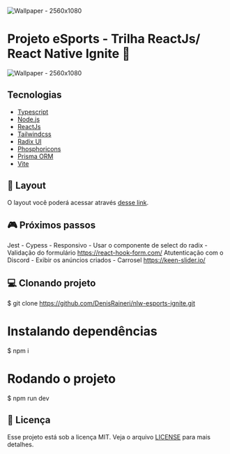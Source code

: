 ![Wallpaper - 2560x1080](https://user-images.githubusercontent.com/52717632/189574623-ec52494c-023e-4d05-97c9-b5ddfa0b101b.jpg)
# Projeto eSports - Trilha ReactJs/ React Native Ignite :rocket:

![Wallpaper - 2560x1080](https://media.discordapp.net/attachments/1013905266519056384/1020897638503166012/unknown.png?width=1024&height=580)

## Tecnologias

- [Typescript](https://www.typescriptlang.org/)
- [Node.js](https://nodejs.org/en/)
- [ReactJs](https://reactjs.org)
- [Tailwindcss](https://tailwindcss.com/)
- [Radix UI](https://www.radix-ui.com/)
- [Phosphoricons](https://phosphoricons.com/)
- [Prisma ORM](https://www.prisma.io//)
- [Vite](https://vitejs.dev/)

## 🔖 Layout

O layout você poderá acessar através [desse link](https://www.figma.com/file/Dyzy79bRaBq3PY7MyrZOlf/NLW-eSports-(Community)?node-id=0%3A1).

## 🎮 Próximos passos

Jest - Cypess - Responsivo - Usar o componente de select do radix - Validação do formulário https://react-hook-form.com/
Atutenticação com o Discord - Exibir os anúncios criados - Carrosel https://keen-slider.io/


## 💻 Clonando projeto
$ git clone https://github.com/DenisRaineri/nlw-esports-ignite.git
# Instalando dependências
$ npm i

# Rodando o projeto
$ npm run dev


## :memo: Licença

Esse projeto está sob a licença MIT. Veja o arquivo [LICENSE](LICENSE) para mais detalhes.
